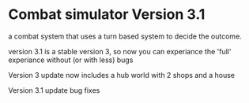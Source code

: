 # Combat simulator Version 3.1
a combat system that uses a turn based system to decide the outcome.

version 3.1 is a stable version 3, so now you can experiance the 'full' experiance without (or with less) bugs

Version 3 update
now includes a hub world with 2 shops and a house

Version 3.1 update
bug fixes
